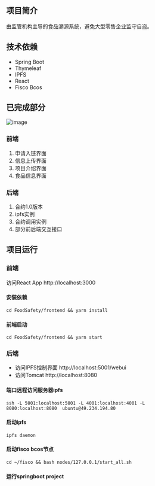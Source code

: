 ## 项目简介

由监管机构主导的食品溯源系统，避免大型零售企业监守自盗。

## 技术依赖

- Spring Boot
- Thymeleaf
- IPFS
- React
- Fisco Bcos

## 已完成部分

![image](https://github.com/RookieLinLucy666/Food_Safety/raw/master/image.png)

### 前端

1. 申请入链界面
2. 信息上传界面
3. 项目介绍界面
4. 食品信息界面

### 后端
1. 合约1.0版本
2. ipfs实例
3. 合约调用实例
4. 部分前后端交互接口

## 项目运行

### 前端

访问React App http://localhost:3000

#### 安装依赖
`cd FoodSafety/frontend && yarn install`

#### 前端启动
`cd FoodSafety/frontend && yarn start`

### 后端

- 访问IPFS控制界面 http://localhost:5001/webui
- 访问Tomcat http://localhost:8080

#### 端口远程访问服务器ipfs
 `ssh -L 5001:localhost:5001 -L 4001:localhost:4001 -L 8080:localhost:8080  ubuntu@49.234.194.80`

#### 启动ipfs
 `ipfs daemon`

#### 启动fisco bcos节点
`cd ~/fisco && bash nodes/127.0.0.1/start_all.sh`

#### 运行springboot project

